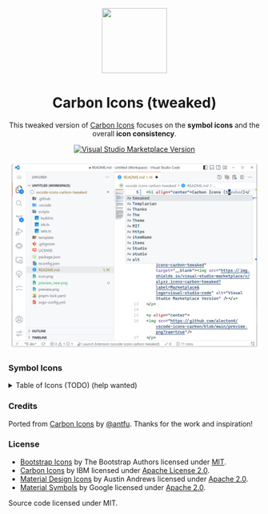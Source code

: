 <p align="center">
<img src="https://github.com/alecton4/vscode-icons-carbon/blob/dev/icon.png?raw=true" height="130" width="130"/>
</p>

<h1 align="center">Carbon Icons (tweaked)</h1>

<!-- <p align="center">
Yet Another <a href="https://code.visualstudio.com/api/extension-guides/product-icon-theme">Product Icon Theme</a>
</p> -->

<p align="center">
This tweaked version of <a href="https://marketplace.visualstudio.com/items?itemName=antfu.icons-carbon">Carbon Icons</a> focuses on the <b>symbol icons</b> and the overall <b>icon consistency</b>.
</p>

<p align="center">
<a href="https://marketplace.visualstudio.com/items?itemName=alyxz.icons-carbon-tweaked" target="__blank"><img src="https://img.shields.io/visual-studio-marketplace/v/alyxz.icons-carbon-tweaked?label=Marketplace&logo=visual-studio-code" alt="Visual Studio Marketplace Version" /></a>
</p>

<p align="center">
<img src="https://github.com/alecton4/vscode-icons-carbon/blob/dev/preview.png?raw=true"/>
</p>

<!-- [Product icon themes](https://code.visualstudio.com/api/extension-guides/product-icon-theme) allow theme authors to customize the icons used in VS Code's built-in views: all icons except file icons (covered by file icon themes) and icons contributed by extensions. -->

<!-- This tweaked version of [Carbon Icons](https://marketplace.visualstudio.com/items?itemName=antfu.icons-carbon) mainly focuses on the **symbol icons** and the **consistency** of the icon style. -->

### Symbol Icons

<details>
  <summary>Table of Icons (TODO) (help wanted)</summary>

| Symbol ID             | Default | Carbon | Tweaked |
| --------------------- | ------- | ------ | ------- |
| symbol-array          |         |        |         |
| symbol-boolean        |         |        |         |
| symbol-class          |         |        |         |
| symbol-color          |         |        |         |
| symbol-constant       |         |        |         |
| symbol-constructor    |         |        |         |
| symbol-enum           |         |        |         |
| symbol-enum-member    |         |        |         |
| symbol-event          |         |        |         |
| symbol-field          |         |        |         |
| symbol-file           |         |        |         |
| symbol-folder         |         |        |         |
| symbol-function       |         |        |         |
| symbol-interface      |         |        |         |
| symbol-key            |         |        |         |
| symbol-keyword        |         |        |         |
| symbol-method         |         |        |         |
| symbol-misc           |         |        |         |
| symbol-module         |         |        |         |
| symbol-namespace      |         |        |         |
| symbol-null           |         |        |         |
| symbol-number         |         |        |         |
| symbol-numeric        |         |        |         |
| symbol-object         |         |        |         |
| symbol-operator       |         |        |         |
| symbol-package        |         |        |         |
| symbol-parameter      |         |        |         |
| symbol-property       |         |        |         |
| symbol-reference      |         |        |         |
| symbol-ruler          |         |        |         |
| symbol-snippet        |         |        |         |
| symbol-string         |         |        |         |
| symbol-struct         |         |        |         |
| symbol-structure      |         |        |         |
| symbol-text           |         |        |         |
| symbol-type-parameter |         |        |         |
| symbol-unit           |         |        |         |
| symbol-value          |         |        |         |
| symbol-variable       |         |        |         |

</details>

<!-- <details>
  <summary>Table of Icons</summary>

| Symbol ID             | Default                                                                                                                                                                                                                                                                                                                                                                                                                                                                                                                                                                                                                                                                                                                                                                                                                                                                                                                                                                                                                                                                                                                                                                                                                                                                                                                                                                                                                                                                                                                                                                                                                                                                                                                                                                                                                                                                                                                                                                                                                                                                                                                                                                                                                                                                                                      | Carbon | Tweaked                                                                                                                                                                                                                                                                                                                                                                                                                                                                                                                                                                                                                                                                                                                                                                                                                                                 |
| --------------------- | ------------------------------------------------------------------------------------------------------------------------------------------------------------------------------------------------------------------------------------------------------------------------------------------------------------------------------------------------------------------------------------------------------------------------------------------------------------------------------------------------------------------------------------------------------------------------------------------------------------------------------------------------------------------------------------------------------------------------------------------------------------------------------------------------------------------------------------------------------------------------------------------------------------------------------------------------------------------------------------------------------------------------------------------------------------------------------------------------------------------------------------------------------------------------------------------------------------------------------------------------------------------------------------------------------------------------------------------------------------------------------------------------------------------------------------------------------------------------------------------------------------------------------------------------------------------------------------------------------------------------------------------------------------------------------------------------------------------------------------------------------------------------------------------------------------------------------------------------------------------------------------------------------------------------------------------------------------------------------------------------------------------------------------------------------------------------------------------------------------------------------------------------------------------------------------------------------------------------------------------------------------------------------------------------------------ | ------ | ------------------------------------------------------------------------------------------------------------------------------------------------------------------------------------------------------------------------------------------------------------------------------------------------------------------------------------------------------------------------------------------------------------------------------------------------------------------------------------------------------------------------------------------------------------------------------------------------------------------------------------------------------------------------------------------------------------------------------------------------------------------------------------------------------------------------------------------------------- |
| symbol-array          | <svg xmlns="http://www.w3.org/2000/svg" width="1em" height="1em" preserveAspectRatio="xMidYMid meet" viewBox="0 0 16 16"><path fill="currentColor" fill-rule="evenodd" d="m1.5 2l-.5.5v11l.5.5H4v-1H2V3h2V2H1.5zm13 12l.5-.5v-11l-.5-.5H12v1h2v10h-2v1h2.5z" clip-rule="evenodd"/></svg>                                                                                                                                                                                                                                                                                                                                                                                                                                                                                                                                                                                                                                                                                                                                                                                                                                                                                                                                                                                                                                                                                                                                                                                                                                                                                                                                                                                                                                                                                                                                                                                                                                                                                                                                                                                                                                                                                                                                                                                                                     |        | <svg xmlns="http://www.w3.org/2000/svg" width="1em" height="1em" preserveAspectRatio="xMidYMid meet" viewBox="0 0 24 24"><path fill="currentColor" d="M18 18V6h-2q-.425 0-.712-.287Q15 5.425 15 5t.288-.713Q15.575 4 16 4h2q.825 0 1.413.588Q20 5.175 20 6v12q0 .825-.587 1.413Q18.825 20 18 20h-2q-.425 0-.712-.288Q15 19.425 15 19t.288-.712Q15.575 18 16 18ZM6 18h2q.425 0 .713.288Q9 18.575 9 19t-.287.712Q8.425 20 8 20H6q-.825 0-1.412-.587Q4 18.825 4 18V6q0-.825.588-1.412Q5.175 4 6 4h2q.425 0 .713.287Q9 4.575 9 5t-.287.713Q8.425 6 8 6H6Z"/></svg>                                                                                                                                                                                                                                                                                          |
| symbol-boolean        | <svg xmlns="http://www.w3.org/2000/svg" width="1em" height="1em" preserveAspectRatio="xMidYMid meet" viewBox="0 0 16 16"><path fill="currentColor" fill-rule="evenodd" d="m1 3.5l.5-.5h13l.5.5v9l-.5.5h-13l-.5-.5v-9zM14 4H8v3.493h-.5l-3.574-.005l2.09-2.09l-.707-.707l-2.955 2.955v.708l2.955 2.955l.707-.707l-2.114-2.114l3.996.005H8v-.986l3.907.005l-2.114-2.114l.707-.707l2.956 2.955v.708L10.5 11.309l-.707-.707l2.09-2.09L8 8.507V12h6V4z" clip-rule="evenodd"/></svg>                                                                                                                                                                                                                                                                                                                                                                                                                                                                                                                                                                                                                                                                                                                                                                                                                                                                                                                                                                                                                                                                                                                                                                                                                                                                                                                                                                                                                                                                                                                                                                                                                                                                                                                                                                                                                               |        | <svg xmlns="http://www.w3.org/2000/svg" width="1em" height="1em" preserveAspectRatio="xMidYMid meet" viewBox="0 0 24 24"><path fill="currentColor" d="M7 18q-2.5 0-4.25-1.75T1 12q0-2.5 1.75-4.25T7 6h10q2.5 0 4.25 1.75T23 12q0 2.5-1.75 4.25T17 18Zm0-2h10q1.65 0 2.825-1.175Q21 13.65 21 12q0-1.65-1.175-2.825Q18.65 8 17 8H7Q5.35 8 4.175 9.175Q3 10.35 3 12q0 1.65 1.175 2.825Q5.35 16 7 16Zm0-1q1.25 0 2.125-.875T10 12q0-1.25-.875-2.125T7 9q-1.25 0-2.125.875T4 12q0 1.25.875 2.125T7 15Zm5-3Z"/></svg>                                                                                                                                                                                                                                                                                                                                         |
| symbol-class          | <svg xmlns="http://www.w3.org/2000/svg" width="1em" height="1em" preserveAspectRatio="xMidYMid meet" viewBox="0 0 16 16"><path fill="currentColor" d="M11.34 9.71h.71l2.67-2.67v-.71L13.38 5h-.7l-1.82 1.81h-5V5.56l1.86-1.85V3l-2-2H5L1 5v.71l2 2h.71l1.14-1.15v5.79l.5.5H10v.52l1.33 1.34h.71l2.67-2.67v-.71L13.37 10h-.7l-1.86 1.85h-5v-4H10v.48l1.34 1.38zm1.69-3.65l.63.63l-2 2l-.63-.63l2-2zm0 5l.63.63l-2 2l-.63-.63l2-2zM3.35 6.65l-1.29-1.3l3.29-3.29l1.3 1.29l-3.3 3.3z"/></svg>                                                                                                                                                                                                                                                                                                                                                                                                                                                                                                                                                                                                                                                                                                                                                                                                                                                                                                                                                                                                                                                                                                                                                                                                                                                                                                                                                                                                                                                                                                                                                                                                                                                                                                                                                                                                                   |        | <svg xmlns="http://www.w3.org/2000/svg" width="1em" height="1em" preserveAspectRatio="xMidYMid meet" viewBox="0 0 32 32"><path fill="currentColor" d="M26 16a3.961 3.961 0 0 0-2.02.566l-2.859-2.859l2.293-2.293a2 2 0 0 0 0-2.828l-6-6a2 2 0 0 0-2.828 0l-6 6a2 2 0 0 0 0 2.828l2.293 2.293l-2.859 2.859a4.043 4.043 0 1 0 1.414 1.414l2.859-2.859l2.293 2.293a1.977 1.977 0 0 0 .414.31V22h-3v8h8v-8h-3v-4.277a1.977 1.977 0 0 0 .414-.309l2.293-2.293l2.859 2.859A3.989 3.989 0 1 0 26 16ZM8 20a2 2 0 1 1-2-2a2.002 2.002 0 0 1 2 2Zm10 4v4h-4v-4h4Zm-2-8l-6-6l6-6l6 6Zm10 6a2 2 0 1 1 2-2a2.002 2.002 0 0 1-2 2Z"/></svg>                                                                                                                                                                                                                           |
| symbol-color          | <svg xmlns="http://www.w3.org/2000/svg" width="1em" height="1em" preserveAspectRatio="xMidYMid meet" viewBox="0 0 16 16"><path fill="currentColor" fill-rule="evenodd" d="M8 1.003a7 7 0 0 0-7 7v.43c.09 1.51 1.91 1.79 3 .7a1.87 1.87 0 0 1 2.64 2.64c-1.1 1.16-.79 3.07.8 3.2h.6a7 7 0 1 0 0-14l-.04.03zm0 13h-.52a.58.58 0 0 1-.36-.14a.56.56 0 0 1-.15-.3a1.24 1.24 0 0 1 .35-1.08a2.87 2.87 0 0 0 0-4a2.87 2.87 0 0 0-4.06 0a1 1 0 0 1-.9.34a.41.41 0 0 1-.22-.12a.42.42 0 0 1-.1-.29v-.37a6 6 0 1 1 6 6l-.04-.04zM9 3.997a1 1 0 1 1-2 0a1 1 0 0 1 2 0zm3 7.007a1 1 0 1 1-2 0a1 1 0 0 1 2 0zm-7-5a1 1 0 1 0 0-2a1 1 0 0 0 0 2zm7-1a1 1 0 1 1-2 0a1 1 0 0 1 2 0zM13 8a1 1 0 1 1-2 0a1 1 0 0 1 2 0z" clip-rule="evenodd"/></svg>                                                                                                                                                                                                                                                                                                                                                                                                                                                                                                                                                                                                                                                                                                                                                                                                                                                                                                                                                                                                                                                                                                                                                                                                                                                                                                                                                                                                                                                                                                                                                                          |        |                                                                                                                                                                                                                                                                                                                                                                                                                                                                                                                                                                                                                                                                                                                                                                                                                                                         |
| symbol-constant       | <svg xmlns="http://www.w3.org/2000/svg" width="1em" height="1em" preserveAspectRatio="xMidYMid meet" viewBox="0 0 16 16"><g fill="currentColor" fill-rule="evenodd" clip-rule="evenodd"><path d="M4 6h8v1H4V6zm8 3H4v1h8V9z"/><path d="m1 4l1-1h12l1 1v8l-1 1H2l-1-1V4zm1 0v8h12V4H2z"/></g></svg>                                                                                                                                                                                                                                                                                                                                                                                                                                                                                                                                                                                                                                                                                                                                                                                                                                                                                                                                                                                                                                                                                                                                                                                                                                                                                                                                                                                                                                                                                                                                                                                                                                                                                                                                                                                                                                                                                                                                                                                                           |        |                                                                                                                                                                                                                                                                                                                                                                                                                                                                                                                                                                                                                                                                                                                                                                                                                                                         |
| symbol-constructor    | <svg xmlns="http://www.w3.org/2000/svg" width="1em" height="1em" preserveAspectRatio="xMidYMid meet" viewBox="0 0 16 16"><path fill="currentColor" d="m13.51 4l-5-3h-1l-5 3l-.49.86v6l.49.85l5 3h1l5-3l.49-.85v-6L13.51 4zm-6 9.56l-4.5-2.7V5.7l4.5 2.45v5.41zM3.27 4.7l4.74-2.84l4.74 2.84l-4.74 2.59L3.27 4.7zm9.74 6.16l-4.5 2.7V8.15l4.5-2.45v5.16z"/></svg>                                                                                                                                                                                                                                                                                                                                                                                                                                                                                                                                                                                                                                                                                                                                                                                                                                                                                                                                                                                                                                                                                                                                                                                                                                                                                                                                                                                                                                                                                                                                                                                                                                                                                                                                                                                                                                                                                                                                             |        | <svg xmlns="http://www.w3.org/2000/svg" width="1em" height="1em" preserveAspectRatio="xMidYMid meet" viewBox="0 0 32 32"><path fill="currentColor" d="M29.34 16.06a1 1 0 0 0-1.108.3l-3.772 4.526l-5.436-.988l-3.602-8.952A3.014 3.014 0 0 0 12.614 9h-4.06a3.002 3.002 0 0 0-1.544.428L2 12.434v6.4l5 .91V30h2v-9.893l3.565.648L14 24.2V30h2v-6.2l-1.091-2.618l8.081 1.469l-4.758 5.709A1 1 0 0 0 19 30h10a1 1 0 0 0 1-1V17a1 1 0 0 0-.66-.94zM4 17.166v-3.6l3-1.8v5.945zm5 .909V11h3.614a1.014 1.014 0 0 1 .945.67l3.14 7.805zM28 28h-6.865L28 19.762zM12.5 8A3.5 3.5 0 1 1 16 4.5A3.504 3.504 0 0 1 12.5 8zm0-5A1.5 1.5 0 1 0 14 4.5A1.502 1.502 0 0 0 12.5 3z"/></svg>                                                                                                                                                                              |
| symbol-enum           | <svg xmlns="http://www.w3.org/2000/svg" width="1em" height="1em" preserveAspectRatio="xMidYMid meet" viewBox="0 0 16 16"><path fill="currentColor" fill-rule="evenodd" d="M14 2H8L7 3v3h1V3h6v5h-4v1h4l1-1V3l-1-1zM9 6h4v1H9.41L9 6.59V6zM7 7H2L1 8v5l1 1h6l1-1V8L8 7H7zm1 6H2V8h6v5zM3 9h4v1H3V9zm0 2h4v1H3v-1zm6-7h4v1H9V4z" clip-rule="evenodd"/></svg>                                                                                                                                                                                                                                                                                                                                                                                                                                                                                                                                                                                                                                                                                                                                                                                                                                                                                                                                                                                                                                                                                                                                                                                                                                                                                                                                                                                                                                                                                                                                                                                                                                                                                                                                                                                                                                                                                                                                                   |        |                                                                                                                                                                                                                                                                                                                                                                                                                                                                                                                                                                                                                                                                                                                                                                                                                                                         |
| symbol-enum-member    | <svg xmlns="http://www.w3.org/2000/svg" width="1em" height="1em" preserveAspectRatio="xMidYMid meet" viewBox="0 0 16 16"><path fill="currentColor" fill-rule="evenodd" d="m7 3l1-1h6l1 1v5l-1 1h-4V8h4V3H8v3H7V3zm2 6V8L8 7H2L1 8v5l1 1h6l1-1V9zM8 8v5H2V8h6zm1.414-1L9 6.586V6h4v1H9.414zM9 4h4v1H9V4zm-2 6H3v1h4v-1z" clip-rule="evenodd"/></svg>                                                                                                                                                                                                                                                                                                                                                                                                                                                                                                                                                                                                                                                                                                                                                                                                                                                                                                                                                                                                                                                                                                                                                                                                                                                                                                                                                                                                                                                                                                                                                                                                                                                                                                                                                                                                                                                                                                                                                          |        |                                                                                                                                                                                                                                                                                                                                                                                                                                                                                                                                                                                                                                                                                                                                                                                                                                                         |
| symbol-event          | <svg xmlns="http://www.w3.org/2000/svg" width="1em" height="1em" preserveAspectRatio="xMidYMid meet" viewBox="0 0 16 16"><path fill="currentColor" fill-rule="evenodd" d="M7.414 1.56L8.312 1h3.294l.818 1.575L10.236 6h1.781l.72 1.695L5.618 15l-1.602-1.163L6.119 10H4.898L4 8.56l3.414-7zM7.78 9L4.9 14.305L12.018 7H8.312l3.294-5H8.312L4.898 9H7.78z" clip-rule="evenodd"/></svg>                                                                                                                                                                                                                                                                                                                                                                                                                                                                                                                                                                                                                                                                                                                                                                                                                                                                                                                                                                                                                                                                                                                                                                                                                                                                                                                                                                                                                                                                                                                                                                                                                                                                                                                                                                                                                                                                                                                       |        |                                                                                                                                                                                                                                                                                                                                                                                                                                                                                                                                                                                                                                                                                                                                                                                                                                                         |
| symbol-field          | <svg xmlns="http://www.w3.org/2000/svg" width="1em" height="1em" preserveAspectRatio="xMidYMid meet" viewBox="0 0 16 16"><path fill="currentColor" d="m14.45 4.5l-5-2.5h-.9l-7 3.5l-.55.89v4.5l.55.9l5 2.5h.9l7-3.5l.55-.9v-4.5l-.55-.89zm-8 8.64l-4.5-2.25V7.17l4.5 2v3.97zm.5-4.8L2.29 6.23l6.66-3.34l4.67 2.34l-6.67 3.11zm7 1.55l-6.5 3.25V9.21l6.5-3v3.68z"/></svg>                                                                                                                                                                                                                                                                                                                                                                                                                                                                                                                                                                                                                                                                                                                                                                                                                                                                                                                                                                                                                                                                                                                                                                                                                                                                                                                                                                                                                                                                                                                                                                                                                                                                                                                                                                                                                                                                                                                                     |        | <svg xmlns="http://www.w3.org/2000/svg" width="1em" height="1em" preserveAspectRatio="xMidYMid meet" viewBox="0 0 32 32"><path d="M11 2H2v9h2V4h7V2z" fill="currentColor"/><path d="M2 21v9h9v-2H4v-7H2z" fill="currentColor"/><path d="M30 11V2h-9v2h7v7h2z" fill="currentColor"/><path d="M21 30h9v-9h-2v7h-7v2z" fill="currentColor"/><path d="M25.49 10.13l-9-5a1 1 0 0 0-1 0l-9 5A1 1 0 0 0 6 11v10a1 1 0 0 0 .51.87l9 5a1 1 0 0 0 1 0l9-5A1 1 0 0 0 26 21V11a1 1 0 0 0-.51-.87zM16 7.14L22.94 11L16 14.86L9.06 11zM8 12.7l7 3.89v7.71l-7-3.89zm9 11.6v-7.71l7-3.89v7.71z" fill="currentColor"/></svg>                                                                                                                                                                                                                                             |
| symbol-file           | <svg xmlns="http://www.w3.org/2000/svg" width="1em" height="1em" preserveAspectRatio="xMidYMid meet" viewBox="0 0 16 16"><path fill="currentColor" d="m13.85 4.44l-3.28-3.3l-.35-.14H2.5l-.5.5v13l.5.5h11l.5-.5V4.8l-.15-.36zM13 5h-3V2l3 3zM3 14V2h6v3.5l.5.5H13v8H3z"/></svg>                                                                                                                                                                                                                                                                                                                                                                                                                                                                                                                                                                                                                                                                                                                                                                                                                                                                                                                                                                                                                                                                                                                                                                                                                                                                                                                                                                                                                                                                                                                                                                                                                                                                                                                                                                                                                                                                                                                                                                                                                              |        |                                                                                                                                                                                                                                                                                                                                                                                                                                                                                                                                                                                                                                                                                                                                                                                                                                                         |
| symbol-folder         | <svg xmlns="http://www.w3.org/2000/svg" width="1em" height="1em" preserveAspectRatio="xMidYMid meet" viewBox="0 0 16 16"><path fill="currentColor" d="M14.5 3H7.71l-.85-.85L6.51 2h-5l-.5.5v11l.5.5h13l.5-.5v-10L14.5 3zm-.51 8.49V13h-12V7h4.49l.35-.15l.86-.86H14v1.5l-.01 4zm0-6.49h-6.5l-.35.15l-.86.86H2v-3h4.29l.85.85l.36.15H14l-.01.99z"/></svg>                                                                                                                                                                                                                                                                                                                                                                                                                                                                                                                                                                                                                                                                                                                                                                                                                                                                                                                                                                                                                                                                                                                                                                                                                                                                                                                                                                                                                                                                                                                                                                                                                                                                                                                                                                                                                                                                                                                                                     |        |                                                                                                                                                                                                                                                                                                                                                                                                                                                                                                                                                                                                                                                                                                                                                                                                                                                         |
| symbol-function       | <svg xmlns="http://www.w3.org/2000/svg" width="1em" height="1em" preserveAspectRatio="xMidYMid meet" viewBox="0 0 16 16"><path fill="currentColor" d="m13.51 4l-5-3h-1l-5 3l-.49.86v6l.49.85l5 3h1l5-3l.49-.85v-6L13.51 4zm-6 9.56l-4.5-2.7V5.7l4.5 2.45v5.41zM3.27 4.7l4.74-2.84l4.74 2.84l-4.74 2.59L3.27 4.7zm9.74 6.16l-4.5 2.7V8.15l4.5-2.45v5.16z"/></svg>                                                                                                                                                                                                                                                                                                                                                                                                                                                                                                                                                                                                                                                                                                                                                                                                                                                                                                                                                                                                                                                                                                                                                                                                                                                                                                                                                                                                                                                                                                                                                                                                                                                                                                                                                                                                                                                                                                                                             |        | <svg xmlns="http://www.w3.org/2000/svg" width="1em" height="1em" preserveAspectRatio="xMidYMid meet" viewBox="0 0 32 32"><path fill="currentColor" d="M26 18h-2l-2 3.897L20 18h-2l2.905 5L18 28h2l2-3.799L24 28h2l-2.902-5L26 18zM19 6V4h-5.087a1.99 1.99 0 0 0-1.992 1.819L11.27 13H7v2h4.087l-1 11H5v2h5.087a1.99 1.99 0 0 0 1.992-1.819L13.095 15H18v-2h-4.723l.636-7z"/></svg>                                                                                                                                                                                                                                                                                                                                                                                                                                                                      |
| symbol-interface      | <svg xmlns="http://www.w3.org/2000/svg" width="1em" height="1em" preserveAspectRatio="xMidYMid meet" viewBox="0 0 16 16"><path fill="currentColor" d="M11.496 4a3.49 3.49 0 0 0-3.46 3h-3.1a2 2 0 1 0 0 1h3.1a3.5 3.5 0 1 0 3.46-4zm0 6a2.5 2.5 0 1 1 0-5a2.5 2.5 0 0 1 0 5z"/></svg>                                                                                                                                                                                                                                                                                                                                                                                                                                                                                                                                                                                                                                                                                                                                                                                                                                                                                                                                                                                                                                                                                                                                                                                                                                                                                                                                                                                                                                                                                                                                                                                                                                                                                                                                                                                                                                                                                                                                                                                                                        |        | <svg xmlns="http://www.w3.org/2000/svg" width="1em" height="1em" preserveAspectRatio="xMidYMid meet" viewBox="0 0 32 32"><path fill="currentColor" d="M23 16.01a7 7 0 0 0-4.18 1.39l-4.22-4.22A6.86 6.86 0 0 0 16 9.01a7 7 0 1 0-2.81 5.59l4.21 4.22a7 7 0 1 0 5.6-2.81Zm-19-7a5 5 0 1 1 5 5a5 5 0 0 1-5-5Z"/></svg>                                                                                                                                                                                                                                                                                                                                                                                                                                                                                                                                    |
| symbol-key            | <svg xmlns="http://www.w3.org/2000/svg" width="1em" height="1em" preserveAspectRatio="xMidYMid meet" viewBox="0 0 16 16"><path fill="currentColor" fill-rule="evenodd" d="M7.223 10.933c.326.192.699.29 1.077.282a2.159 2.159 0 0 0 1.754-.842a3.291 3.291 0 0 0 .654-2.113a2.886 2.886 0 0 0-.576-1.877a1.99 1.99 0 0 0-1.634-.733a2.294 2.294 0 0 0-1.523.567V3.475h-.991V11.1h.995v-.344c.076.066.158.125.244.177zM7.85 6.7c.186-.079.388-.113.59-.1a1.08 1.08 0 0 1 .896.428c.257.363.382.802.357 1.245a2.485 2.485 0 0 1-.4 1.484a1.133 1.133 0 0 1-.96.508a1.224 1.224 0 0 1-.976-.417A1.522 1.522 0 0 1 6.975 8.8v-.6a1.722 1.722 0 0 1 .393-1.145c.13-.154.296-.276.482-.355zM3.289 5.675a3.03 3.03 0 0 0-.937.162a2.59 2.59 0 0 0-.8.4l-.1.077v1.2l.423-.359a2.1 2.1 0 0 1 1.366-.572a.758.758 0 0 1 .661.282c.15.232.23.503.231.779L2.9 7.825a2.6 2.6 0 0 0-1.378.575a1.65 1.65 0 0 0-.022 2.336a1.737 1.737 0 0 0 1.253.454a1.96 1.96 0 0 0 1.107-.332c.102-.068.197-.145.286-.229v.444h.941V7.715a2.193 2.193 0 0 0-.469-1.5a1.687 1.687 0 0 0-1.329-.54zm.857 3.041c.02.418-.12.829-.391 1.148a1.221 1.221 0 0 1-.955.422a.832.832 0 0 1-.608-.2a.833.833 0 0 1 0-1.091c.281-.174.6-.277.93-.3l1.02-.148l.004.169zm8.313 2.317c.307.13.64.193.973.182c.495.012.983-.114 1.41-.365l.123-.075l.013-.007V9.615l-.446.32c-.316.224-.696.34-1.084.329A1.3 1.3 0 0 1 12.4 9.8a1.975 1.975 0 0 1-.4-1.312a2.01 2.01 0 0 1 .453-1.381A1.432 1.432 0 0 1 13.6 6.6a1.8 1.8 0 0 1 .971.279l.43.265V5.97l-.17-.073a2.9 2.9 0 0 0-1.17-.247a2.52 2.52 0 0 0-1.929.817a2.9 2.9 0 0 0-.747 2.049c-.028.707.21 1.4.67 1.939c.222.249.497.446.804.578z" clip-rule="evenodd"/></svg>                                                                                                                                                                                                                                                                                                                                                                                                                                                                                                                                                                                                                              |        | <svg xmlns="http://www.w3.org/2000/svg" width="1em" height="1em" preserveAspectRatio="xMidYMid meet" viewBox="0 0 32 32"><path fill="currentColor" d="M29 23h-5a2.003 2.003 0 0 1-2-2v-6a2.002 2.002 0 0 1 2-2h5v2h-5v6h5zM18 13h-4V9h-2v14h6a2.003 2.003 0 0 0 2-2v-6a2.002 2.002 0 0 0-2-2zm-4 8v-6h4v6zm-6-8H3v2h5v2H4a2 2 0 0 0-2 2v2a2 2 0 0 0 2 2h6v-8a2.002 2.002 0 0 0-2-2zm0 8H4v-2h4z"/></svg>                                                                                                                                                                                                                                                                                                                                                                                                                                                |
| symbol-keyword        | <svg xmlns="http://www.w3.org/2000/svg" width="1em" height="1em" preserveAspectRatio="xMidYMid meet" viewBox="0 0 16 16"><path fill="currentColor" d="M15 4h-5V3h5v1zm-1 3h-2v1h2V7zm-4 0H1v1h9V7zm2 6H1v1h11v-1zm-5-3H1v1h6v-1zm8 0h-5v1h5v-1zM8 2v3H1V2h7zM7 3H2v1h5V3z"/></svg>                                                                                                                                                                                                                                                                                                                                                                                                                                                                                                                                                                                                                                                                                                                                                                                                                                                                                                                                                                                                                                                                                                                                                                                                                                                                                                                                                                                                                                                                                                                                                                                                                                                                                                                                                                                                                                                                                                                                                                                                                           |        |                                                                                                                                                                                                                                                                                                                                                                                                                                                                                                                                                                                                                                                                                                                                                                                                                                                         |
| symbol-method         | <svg xmlns="http://www.w3.org/2000/svg" width="1em" height="1em" preserveAspectRatio="xMidYMid meet" viewBox="0 0 16 16"><path fill="currentColor" d="m13.51 4l-5-3h-1l-5 3l-.49.86v6l.49.85l5 3h1l5-3l.49-.85v-6L13.51 4zm-6 9.56l-4.5-2.7V5.7l4.5 2.45v5.41zM3.27 4.7l4.74-2.84l4.74 2.84l-4.74 2.59L3.27 4.7zm9.74 6.16l-4.5 2.7V8.15l4.5-2.45v5.16z"/></svg>                                                                                                                                                                                                                                                                                                                                                                                                                                                                                                                                                                                                                                                                                                                                                                                                                                                                                                                                                                                                                                                                                                                                                                                                                                                                                                                                                                                                                                                                                                                                                                                                                                                                                                                                                                                                                                                                                                                                             |        | <svg xmlns="http://www.w3.org/2000/svg" width="1em" height="1em" preserveAspectRatio="xMidYMid meet" viewBox="0 0 32 32"><path fill="currentColor" d="m19.626 29.526l-.516-1.933a12.004 12.004 0 0 0 6.121-19.26l1.538-1.28a14.003 14.003 0 0 1-7.143 22.473Z"/><path fill="currentColor" d="M10 29H8v-3.82l.804-.16C10.262 24.727 12 23.62 12 20v-1.382l-4-2v-2.236l4-2V12c0-5.467 3.925-9 10-9h2v3.82l-.804.16C21.738 7.273 20 8.38 20 12v.382l4 2v2.236l-4 2V20c0 5.467-3.925 9-10 9Zm0-2c4.935 0 8-2.682 8-7v-2.618l3.764-1.882L18 13.618V12c0-4.578 2.385-6.192 4-6.76V5c-4.935 0-8 2.682-8 7v1.618L10.236 15.5L14 17.382V20c0 4.578-2.385 6.192-4 6.76Z"/><path fill="currentColor" d="M5.231 24.947a14.003 14.003 0 0 1 7.147-22.474l.516 1.932a12.004 12.004 0 0 0-6.125 19.263Z"/></svg>                                                       |
| symbol-misc           | <svg xmlns="http://www.w3.org/2000/svg" width="1em" height="1em" preserveAspectRatio="xMidYMid meet" viewBox="0 0 16 16"><path fill="currentColor" fill-rule="evenodd" d="M4 2h8v4c.341.035.677.112 1 .23V1H3v8.48l1-1.75V2zm2.14 8L5 8L4 9.75L3.29 11L1 15h8l-2.29-4l-.57-1zm-3.42 4l1.72-3L5 10l.56 1l1.72 3H2.72zm6.836-6.41a3.5 3.5 0 1 1 3.888 5.82a3.5 3.5 0 0 1-3.888-5.82zm.555 4.989a2.5 2.5 0 1 0 2.778-4.157a2.5 2.5 0 0 0-2.778 4.157z" clip-rule="evenodd"/></svg>                                                                                                                                                                                                                                                                                                                                                                                                                                                                                                                                                                                                                                                                                                                                                                                                                                                                                                                                                                                                                                                                                                                                                                                                                                                                                                                                                                                                                                                                                                                                                                                                                                                                                                                                                                                                                              |        | <svg xmlns="http://www.w3.org/2000/svg" width="1em" height="1em" preserveAspectRatio="xMidYMid meet" viewBox="0 0 32 32"><path fill="currentColor" d="M30 15H17V2h-2v13H2v2h13v13h2V17h13v-2z"/><path fill="currentColor" d="M25.586 20L27 21.414L23.414 25L27 28.586L25.586 30l-5-5l5-5zM11 30H3a1 1 0 0 1-.894-1.447l4-8a1.041 1.041 0 0 1 1.789 0l4 8A1 1 0 0 1 11 30zm-6.382-2h4.764L7 23.236zM28 12h-6a2.002 2.002 0 0 1-2-2V4a2.002 2.002 0 0 1 2-2h6a2.002 2.002 0 0 1 2 2v6a2.002 2.002 0 0 1-2 2zm-6-8v6h6.001L28 4zM7 12a5 5 0 1 1 5-5a5.006 5.006 0 0 1-5 5zm0-8a3 3 0 1 0 3 3a3.003 3.003 0 0 0-3-3z"/></svg>                                                                                                                                                                                                                               |
| symbol-module         | <svg xmlns="http://www.w3.org/2000/svg" width="1em" height="1em" preserveAspectRatio="xMidYMid meet" viewBox="0 0 16 16"><path fill="currentColor" fill-rule="evenodd" d="M6 2.984V2h-.09c-.313 0-.616.062-.909.185a2.33 2.33 0 0 0-.775.53a2.23 2.23 0 0 0-.493.753v.001a3.542 3.542 0 0 0-.198.83v.002a6.08 6.08 0 0 0-.024.863c.012.29.018.58.018.869c0 .203-.04.393-.117.572v.001a1.504 1.504 0 0 1-.765.787a1.376 1.376 0 0 1-.558.115H2v.984h.09c.195 0 .38.04.556.121l.001.001c.178.078.329.184.455.318l.002.002c.13.13.233.285.307.465l.001.002c.078.18.117.368.117.566c0 .29-.006.58-.018.869c-.012.296-.004.585.024.87v.001c.033.283.099.558.197.824v.001c.106.273.271.524.494.753c.223.23.482.407.775.53c.293.123.596.185.91.185H6v-.984h-.09c-.199 0-.387-.038-.562-.115a1.613 1.613 0 0 1-.457-.32a1.659 1.659 0 0 1-.309-.467c-.074-.18-.11-.37-.11-.573c0-.228.003-.453.011-.672c.008-.228.008-.45 0-.665a4.639 4.639 0 0 0-.055-.64a2.682 2.682 0 0 0-.168-.609A2.284 2.284 0 0 0 3.522 8a2.284 2.284 0 0 0 .738-.955c.08-.192.135-.393.168-.602c.033-.21.051-.423.055-.64c.008-.22.008-.442 0-.666c-.008-.224-.012-.45-.012-.678a1.47 1.47 0 0 1 .877-1.354a1.33 1.33 0 0 1 .563-.121H6zm4 10.032V14h.09c.313 0 .616-.062.909-.185c.293-.123.552-.3.775-.53c.223-.23.388-.48.493-.753v-.001c.1-.266.165-.543.198-.83v-.002c.028-.28.036-.567.024-.863c-.012-.29-.018-.58-.018-.869c0-.203.04-.393.117-.572v-.001a1.504 1.504 0 0 1 .765-.787c.176-.077.362-.115.558-.115H14v-.984h-.09c-.195 0-.38-.04-.556-.121l-.001-.001a1.376 1.376 0 0 1-.455-.318l-.002-.002a1.414 1.414 0 0 1-.307-.465l-.001-.002a1.405 1.405 0 0 1-.117-.566c0-.29.006-.58.018-.869a6.19 6.19 0 0 0-.024-.87v-.001a3.542 3.542 0 0 0-.197-.824v-.001a2.23 2.23 0 0 0-.494-.753a2.33 2.33 0 0 0-.775-.53a2.325 2.325 0 0 0-.91-.185H10v.984h.09c.2 0 .386.038.562.115c.174.082.326.188.457.32c.127.134.23.29.309.467c.074.18.11.37.11.573c0 .228-.003.452-.011.672c-.008.228-.008.45 0 .665c.004.222.022.435.055.64c.033.214.089.416.168.609a2.282 2.282 0 0 0 .738.955a2.282 2.282 0 0 0-.738.955a2.7 2.7 0 0 0-.168.602c-.033.21-.051.423-.055.64c-.008.22-.008.442 0 .666c.008.224.012.45.012.678a1.47 1.47 0 0 1-.42 1.035a1.466 1.466 0 0 1-.457.319a1.33 1.33 0 0 1-.563.121H10z" clip-rule="evenodd"/></svg> |        | <svg xmlns="http://www.w3.org/2000/svg" width="1em" height="1em" preserveAspectRatio="xMidYMid meet" viewBox="0 0 32 32"><path fill="currentColor" d="m29.482 8.624l-10-5.5a1 1 0 0 0-.964 0l-10 5.5a1 1 0 0 0 0 1.752L18 15.591V26.31l-3.036-1.67L14 26.391l4.518 2.485a.998.998 0 0 0 .964 0l10-5.5A1 1 0 0 0 30 22.5v-13a1 1 0 0 0-.518-.876ZM19 5.142L26.925 9.5L19 13.858L11.075 9.5Zm9 16.767l-8 4.4V15.59l8-4.4Z"/><path fill="currentColor" d="M10 16H2v-2h8zm2 8H4v-2h8zm2-4H6v-2h8z"/></svg>                                                                                                                                                                                                                                                                                                                                                  |
| symbol-namespace      | <svg xmlns="http://www.w3.org/2000/svg" width="1em" height="1em" preserveAspectRatio="xMidYMid meet" viewBox="0 0 16 16"><path fill="currentColor" fill-rule="evenodd" d="M6 2.984V2h-.09c-.313 0-.616.062-.909.185a2.33 2.33 0 0 0-.775.53a2.23 2.23 0 0 0-.493.753v.001a3.542 3.542 0 0 0-.198.83v.002a6.08 6.08 0 0 0-.024.863c.012.29.018.58.018.869c0 .203-.04.393-.117.572v.001a1.504 1.504 0 0 1-.765.787a1.376 1.376 0 0 1-.558.115H2v.984h.09c.195 0 .38.04.556.121l.001.001c.178.078.329.184.455.318l.002.002c.13.13.233.285.307.465l.001.002c.078.18.117.368.117.566c0 .29-.006.58-.018.869c-.012.296-.004.585.024.87v.001c.033.283.099.558.197.824v.001c.106.273.271.524.494.753c.223.23.482.407.775.53c.293.123.596.185.91.185H6v-.984h-.09c-.199 0-.387-.038-.562-.115a1.613 1.613 0 0 1-.457-.32a1.659 1.659 0 0 1-.309-.467c-.074-.18-.11-.37-.11-.573c0-.228.003-.453.011-.672c.008-.228.008-.45 0-.665a4.639 4.639 0 0 0-.055-.64a2.682 2.682 0 0 0-.168-.609A2.284 2.284 0 0 0 3.522 8a2.284 2.284 0 0 0 .738-.955c.08-.192.135-.393.168-.602c.033-.21.051-.423.055-.64c.008-.22.008-.442 0-.666c-.008-.224-.012-.45-.012-.678a1.47 1.47 0 0 1 .877-1.354a1.33 1.33 0 0 1 .563-.121H6zm4 10.032V14h.09c.313 0 .616-.062.909-.185c.293-.123.552-.3.775-.53c.223-.23.388-.48.493-.753v-.001c.1-.266.165-.543.198-.83v-.002c.028-.28.036-.567.024-.863c-.012-.29-.018-.58-.018-.869c0-.203.04-.393.117-.572v-.001a1.504 1.504 0 0 1 .765-.787c.176-.077.362-.115.558-.115H14v-.984h-.09c-.195 0-.38-.04-.556-.121l-.001-.001a1.376 1.376 0 0 1-.455-.318l-.002-.002a1.414 1.414 0 0 1-.307-.465l-.001-.002a1.405 1.405 0 0 1-.117-.566c0-.29.006-.58.018-.869a6.19 6.19 0 0 0-.024-.87v-.001a3.542 3.542 0 0 0-.197-.824v-.001a2.23 2.23 0 0 0-.494-.753a2.33 2.33 0 0 0-.775-.53a2.325 2.325 0 0 0-.91-.185H10v.984h.09c.2 0 .386.038.562.115c.174.082.326.188.457.32c.127.134.23.29.309.467c.074.18.11.37.11.573c0 .228-.003.452-.011.672c-.008.228-.008.45 0 .665c.004.222.022.435.055.64c.033.214.089.416.168.609a2.282 2.282 0 0 0 .738.955a2.282 2.282 0 0 0-.738.955a2.7 2.7 0 0 0-.168.602c-.033.21-.051.423-.055.64c-.008.22-.008.442 0 .666c.008.224.012.45.012.678a1.47 1.47 0 0 1-.42 1.035a1.466 1.466 0 0 1-.457.319a1.33 1.33 0 0 1-.563.121H10z" clip-rule="evenodd"/></svg> |        |                                                                                                                                                                                                                                                                                                                                                                                                                                                                                                                                                                                                                                                                                                                                                                                                                                                         |
| symbol-null           | <svg xmlns="http://www.w3.org/2000/svg" width="1em" height="1em" preserveAspectRatio="xMidYMid meet" viewBox="0 0 16 16"><path fill="currentColor" fill-rule="evenodd" d="m1 3.5l.5-.5h13l.5.5v9l-.5.5h-13l-.5-.5v-9zM14 4H8v3.493h-.5l-3.574-.005l2.09-2.09l-.707-.707l-2.955 2.955v.708l2.955 2.955l.707-.707l-2.114-2.114l3.996.005H8v-.986l3.907.005l-2.114-2.114l.707-.707l2.956 2.955v.708L10.5 11.309l-.707-.707l2.09-2.09L8 8.507V12h6V4z" clip-rule="evenodd"/></svg>                                                                                                                                                                                                                                                                                                                                                                                                                                                                                                                                                                                                                                                                                                                                                                                                                                                                                                                                                                                                                                                                                                                                                                                                                                                                                                                                                                                                                                                                                                                                                                                                                                                                                                                                                                                                                               |        | <svg xmlns="http://www.w3.org/2000/svg" width="1em" height="1em" preserveAspectRatio="xMidYMid meet" viewBox="0 0 32 32"><path fill="currentColor" d="M7.7 4.7a14.7 14.7 0 0 0-3 3.1L6.3 9a13.26 13.26 0 0 1 2.6-2.7zm-3.1 7.6l-1.9-.6A12.51 12.51 0 0 0 2 16h2a11.48 11.48 0 0 1 .6-3.7zm-1.9 8.1a14.4 14.4 0 0 0 2 3.9l1.6-1.2a12.89 12.89 0 0 1-1.7-3.3zm5.1 6.9a14.4 14.4 0 0 0 3.9 2l.6-1.9A12.89 12.89 0 0 1 9 25.7zm3.9-24.6l.6 1.9A11.48 11.48 0 0 1 16 4V2a12.51 12.51 0 0 0-4.3.7zm12.5 24.6a15.18 15.18 0 0 0 3.1-3.1L25.7 23a11.53 11.53 0 0 1-2.7 2.7zm3.2-7.6l1.9.6A15.47 15.47 0 0 0 30 16h-2a11.48 11.48 0 0 1-.6 3.7zm1.8-8.1a14.4 14.4 0 0 0-2-3.9l-1.6 1.2a12.89 12.89 0 0 1 1.7 3.3zm-5.1-7a14.4 14.4 0 0 0-3.9-2l-.6 1.9a12.89 12.89 0 0 1 3.3 1.7zm-3.8 24.7l-.6-1.9a11.48 11.48 0 0 1-3.7.6v2a21.42 21.42 0 0 0 4.3-.7z"/></svg> |
| symbol-number         | <svg xmlns="http://www.w3.org/2000/svg" width="1em" height="1em" preserveAspectRatio="xMidYMid meet" viewBox="0 0 16 16"><path fill="currentColor" fill-rule="evenodd" d="M11 1v4h4v1h-4v4h4v1h-4v4h-1v-4H6v4H5v-4H1v-1h4V6H1V5h4V1h1v4h4V1h1zM6 6v4h4V6H6z" clip-rule="evenodd"/></svg>                                                                                                                                                                                                                                                                                                                                                                                                                                                                                                                                                                                                                                                                                                                                                                                                                                                                                                                                                                                                                                                                                                                                                                                                                                                                                                                                                                                                                                                                                                                                                                                                                                                                                                                                                                                                                                                                                                                                                                                                                     |        | <svg xmlns="http://www.w3.org/2000/svg" width="1em" height="1em" preserveAspectRatio="xMidYMid meet" viewBox="0 0 32 32"><path fill="currentColor" d="M28 9h-6v2h6v4h-4v2h4v4h-6v2h6a2.003 2.003 0 0 0 2-2V11a2.002 2.002 0 0 0-2-2zm-8 14h-8v-6a2.002 2.002 0 0 1 2-2h4v-4h-6V9h6a2.002 2.002 0 0 1 2 2v4a2.002 2.002 0 0 1-2 2h-4v4h6zm-17.5-.5v-1h3v-11h-3v-1h4v12h3v1h-7z"/><path fill="currentColor" d="M6 10v12v-12m1-1H2v2h3v10H2v2h8v-2H7V9Z"/></svg>                                                                                                                                                                                                                                                                                                                                                                                           |
| symbol-numeric        | <svg xmlns="http://www.w3.org/2000/svg" width="1em" height="1em" preserveAspectRatio="xMidYMid meet" viewBox="0 0 16 16"><path fill="currentColor" fill-rule="evenodd" d="M11 1v4h4v1h-4v4h4v1h-4v4h-1v-4H6v4H5v-4H1v-1h4V6H1V5h4V1h1v4h4V1h1zM6 6v4h4V6H6z" clip-rule="evenodd"/></svg>                                                                                                                                                                                                                                                                                                                                                                                                                                                                                                                                                                                                                                                                                                                                                                                                                                                                                                                                                                                                                                                                                                                                                                                                                                                                                                                                                                                                                                                                                                                                                                                                                                                                                                                                                                                                                                                                                                                                                                                                                     |        | <svg xmlns="http://www.w3.org/2000/svg" width="1em" height="1em" preserveAspectRatio="xMidYMid meet" viewBox="0 0 32 32"><path fill="currentColor" d="M28 9h-6v2h6v4h-4v2h4v4h-6v2h6a2.003 2.003 0 0 0 2-2V11a2.002 2.002 0 0 0-2-2zm-8 14h-8v-6a2.002 2.002 0 0 1 2-2h4v-4h-6V9h6a2.002 2.002 0 0 1 2 2v4a2.002 2.002 0 0 1-2 2h-4v4h6zm-17.5-.5v-1h3v-11h-3v-1h4v12h3v1h-7z"/><path fill="currentColor" d="M6 10v12v-12m1-1H2v2h3v10H2v2h8v-2H7V9Z"/></svg>                                                                                                                                                                                                                                                                                                                                                                                           |
| symbol-object         | <svg xmlns="http://www.w3.org/2000/svg" width="1em" height="1em" preserveAspectRatio="xMidYMid meet" viewBox="0 0 16 16"><path fill="currentColor" fill-rule="evenodd" d="M6 2.984V2h-.09c-.313 0-.616.062-.909.185a2.33 2.33 0 0 0-.775.53a2.23 2.23 0 0 0-.493.753v.001a3.542 3.542 0 0 0-.198.83v.002a6.08 6.08 0 0 0-.024.863c.012.29.018.58.018.869c0 .203-.04.393-.117.572v.001a1.504 1.504 0 0 1-.765.787a1.376 1.376 0 0 1-.558.115H2v.984h.09c.195 0 .38.04.556.121l.001.001c.178.078.329.184.455.318l.002.002c.13.13.233.285.307.465l.001.002c.078.18.117.368.117.566c0 .29-.006.58-.018.869c-.012.296-.004.585.024.87v.001c.033.283.099.558.197.824v.001c.106.273.271.524.494.753c.223.23.482.407.775.53c.293.123.596.185.91.185H6v-.984h-.09c-.199 0-.387-.038-.562-.115a1.613 1.613 0 0 1-.457-.32a1.659 1.659 0 0 1-.309-.467c-.074-.18-.11-.37-.11-.573c0-.228.003-.453.011-.672c.008-.228.008-.45 0-.665a4.639 4.639 0 0 0-.055-.64a2.682 2.682 0 0 0-.168-.609A2.284 2.284 0 0 0 3.522 8a2.284 2.284 0 0 0 .738-.955c.08-.192.135-.393.168-.602c.033-.21.051-.423.055-.64c.008-.22.008-.442 0-.666c-.008-.224-.012-.45-.012-.678a1.47 1.47 0 0 1 .877-1.354a1.33 1.33 0 0 1 .563-.121H6zm4 10.032V14h.09c.313 0 .616-.062.909-.185c.293-.123.552-.3.775-.53c.223-.23.388-.48.493-.753v-.001c.1-.266.165-.543.198-.83v-.002c.028-.28.036-.567.024-.863c-.012-.29-.018-.58-.018-.869c0-.203.04-.393.117-.572v-.001a1.504 1.504 0 0 1 .765-.787c.176-.077.362-.115.558-.115H14v-.984h-.09c-.195 0-.38-.04-.556-.121l-.001-.001a1.376 1.376 0 0 1-.455-.318l-.002-.002a1.414 1.414 0 0 1-.307-.465l-.001-.002a1.405 1.405 0 0 1-.117-.566c0-.29.006-.58.018-.869a6.19 6.19 0 0 0-.024-.87v-.001a3.542 3.542 0 0 0-.197-.824v-.001a2.23 2.23 0 0 0-.494-.753a2.33 2.33 0 0 0-.775-.53a2.325 2.325 0 0 0-.91-.185H10v.984h.09c.2 0 .386.038.562.115c.174.082.326.188.457.32c.127.134.23.29.309.467c.074.18.11.37.11.573c0 .228-.003.452-.011.672c-.008.228-.008.45 0 .665c.004.222.022.435.055.64c.033.214.089.416.168.609a2.282 2.282 0 0 0 .738.955a2.282 2.282 0 0 0-.738.955a2.7 2.7 0 0 0-.168.602c-.033.21-.051.423-.055.64c-.008.22-.008.442 0 .666c.008.224.012.45.012.678a1.47 1.47 0 0 1-.42 1.035a1.466 1.466 0 0 1-.457.319a1.33 1.33 0 0 1-.563.121H10z" clip-rule="evenodd"/></svg> |        | <svg xmlns="http://www.w3.org/2000/svg" width="1em" height="1em" preserveAspectRatio="xMidYMid meet" viewBox="0 0 32 32"><path fill="currentColor" d="M28 20h-2v2h2v6H4v-6h10v-2H4a2.002 2.002 0 0 0-2 2v6a2.002 2.002 0 0 0 2 2h24a2.002 2.002 0 0 0 2-2v-6a2.002 2.002 0 0 0-2-2Z"/><circle cx="7" cy="25" r="1" fill="currentColor"/><path fill="currentColor" d="M30 8h-8v6h-6v8h8v-6h6zm-8 12h-4v-4h4zm6-6h-4v-4h4zm-10-4h-8V2h8zm-6-2h4V4h-4z"/></svg>                                                                                                                                                                                                                                                                                                                                                                                            |
| symbol-operator       | <svg xmlns="http://www.w3.org/2000/svg" width="1em" height="1em" preserveAspectRatio="xMidYMid meet" viewBox="0 0 16 16"><path fill="currentColor" fill-rule="evenodd" d="M2.873 1.1c.335.136.602.398.745.73c.072.17.109.352.107.537a1.34 1.34 0 0 1-.61 1.135a1.359 1.359 0 0 1-.753.223A1.355 1.355 0 0 1 1 2.362a1.355 1.355 0 0 1 .83-1.256A1.37 1.37 0 0 1 2.873 1.1zm-.298 1.765a.551.551 0 0 0 .332-.5a.548.548 0 1 0-.332.5zM6.43 1.109L1.11 6.43l.686.687l5.32-5.32l-.686-.687zM11.5 9h1v2.5H15v1h-2.5V15h-1v-2.5H9v-1h2.5V9zm-5.732.525l.707.707L4.707 12l1.768 1.768l-.707.707L4 12.707l-1.768 1.768l-.707-.707L3.293 12l-1.768-1.768l.707-.707L4 11.293l1.768-1.768zm1.35-4.195a1.353 1.353 0 0 0-1.256-.83a1.355 1.355 0 0 0-1.256.83a1.362 1.362 0 0 0 1.257 1.895A1.358 1.358 0 0 0 7.118 5.33zm-.753.745a.553.553 0 0 1-.289.29a.547.547 0 0 1-.599-.117a.529.529 0 0 1-.117-.173a.544.544 0 0 1 .716-.715a.565.565 0 0 1 .173.116a.549.549 0 0 1 .116.599zM14 3h-4v1h4V3z" clip-rule="evenodd"/></svg>                                                                                                                                                                                                                                                                                                                                                                                                                                                                                                                                                                                                                                                                                                                                                                                                                                                                                                                                                                                                                                                                                                                                                                                                                                                                                      |        |                                                                                                                                                                                                                                                                                                                                                                                                                                                                                                                                                                                                                                                                                                                                                                                                                                                         |
| symbol-package        | <svg xmlns="http://www.w3.org/2000/svg" width="1em" height="1em" preserveAspectRatio="xMidYMid meet" viewBox="0 0 16 16"><path fill="currentColor" fill-rule="evenodd" d="M6 2.984V2h-.09c-.313 0-.616.062-.909.185a2.33 2.33 0 0 0-.775.53a2.23 2.23 0 0 0-.493.753v.001a3.542 3.542 0 0 0-.198.83v.002a6.08 6.08 0 0 0-.024.863c.012.29.018.58.018.869c0 .203-.04.393-.117.572v.001a1.504 1.504 0 0 1-.765.787a1.376 1.376 0 0 1-.558.115H2v.984h.09c.195 0 .38.04.556.121l.001.001c.178.078.329.184.455.318l.002.002c.13.13.233.285.307.465l.001.002c.078.18.117.368.117.566c0 .29-.006.58-.018.869c-.012.296-.004.585.024.87v.001c.033.283.099.558.197.824v.001c.106.273.271.524.494.753c.223.23.482.407.775.53c.293.123.596.185.91.185H6v-.984h-.09c-.199 0-.387-.038-.562-.115a1.613 1.613 0 0 1-.457-.32a1.659 1.659 0 0 1-.309-.467c-.074-.18-.11-.37-.11-.573c0-.228.003-.453.011-.672c.008-.228.008-.45 0-.665a4.639 4.639 0 0 0-.055-.64a2.682 2.682 0 0 0-.168-.609A2.284 2.284 0 0 0 3.522 8a2.284 2.284 0 0 0 .738-.955c.08-.192.135-.393.168-.602c.033-.21.051-.423.055-.64c.008-.22.008-.442 0-.666c-.008-.224-.012-.45-.012-.678a1.47 1.47 0 0 1 .877-1.354a1.33 1.33 0 0 1 .563-.121H6zm4 10.032V14h.09c.313 0 .616-.062.909-.185c.293-.123.552-.3.775-.53c.223-.23.388-.48.493-.753v-.001c.1-.266.165-.543.198-.83v-.002c.028-.28.036-.567.024-.863c-.012-.29-.018-.58-.018-.869c0-.203.04-.393.117-.572v-.001a1.504 1.504 0 0 1 .765-.787c.176-.077.362-.115.558-.115H14v-.984h-.09c-.195 0-.38-.04-.556-.121l-.001-.001a1.376 1.376 0 0 1-.455-.318l-.002-.002a1.414 1.414 0 0 1-.307-.465l-.001-.002a1.405 1.405 0 0 1-.117-.566c0-.29.006-.58.018-.869a6.19 6.19 0 0 0-.024-.87v-.001a3.542 3.542 0 0 0-.197-.824v-.001a2.23 2.23 0 0 0-.494-.753a2.33 2.33 0 0 0-.775-.53a2.325 2.325 0 0 0-.91-.185H10v.984h.09c.2 0 .386.038.562.115c.174.082.326.188.457.32c.127.134.23.29.309.467c.074.18.11.37.11.573c0 .228-.003.452-.011.672c-.008.228-.008.45 0 .665c.004.222.022.435.055.64c.033.214.089.416.168.609a2.282 2.282 0 0 0 .738.955a2.282 2.282 0 0 0-.738.955a2.7 2.7 0 0 0-.168.602c-.033.21-.051.423-.055.64c-.008.22-.008.442 0 .666c.008.224.012.45.012.678a1.47 1.47 0 0 1-.42 1.035a1.466 1.466 0 0 1-.457.319a1.33 1.33 0 0 1-.563.121H10z" clip-rule="evenodd"/></svg> |        | <svg xmlns="http://www.w3.org/2000/svg" width="1em" height="1em" preserveAspectRatio="xMidYMid meet" viewBox="0 0 32 32"><path fill="currentColor" d="m29.482 8.624l-10-5.5a1 1 0 0 0-.964 0l-10 5.5a1 1 0 0 0 0 1.752L18 15.591V26.31l-3.036-1.67L14 26.391l4.518 2.485a.998.998 0 0 0 .964 0l10-5.5A1 1 0 0 0 30 22.5v-13a1 1 0 0 0-.518-.876ZM19 5.142L26.925 9.5L19 13.858L11.075 9.5Zm9 16.767l-8 4.4V15.59l8-4.4Z"/><path fill="currentColor" d="M10 16H2v-2h8zm2 8H4v-2h8zm2-4H6v-2h8z"/></svg>                                                                                                                                                                                                                                                                                                                                                  |
| symbol-parameter      | <svg xmlns="http://www.w3.org/2000/svg" width="1em" height="1em" preserveAspectRatio="xMidYMid meet" viewBox="0 0 16 16"><path fill="currentColor" fill-rule="evenodd" d="M11 6h-1v-.5a.5.5 0 0 0-.5-.5H8.479v5.5a.5.5 0 0 0 .5.5h.5v1h-3v-1h.5a.5.5 0 0 0 .5-.5V5H6.5a.5.5 0 0 0-.5.5V6H5V4h6v2zm2.914 2.048l-1.462-1.462l.707-.707l1.816 1.816v.707l-1.768 1.767l-.707-.707l1.414-1.414zM3.548 9.462L2.086 8L3.5 6.586l-.707-.707l-1.768 1.767v.708l1.816 1.815l.707-.707z" clip-rule="evenodd"/></svg>                                                                                                                                                                                                                                                                                                                                                                                                                                                                                                                                                                                                                                                                                                                                                                                                                                                                                                                                                                                                                                                                                                                                                                                                                                                                                                                                                                                                                                                                                                                                                                                                                                                                                                                                                                                                    |        | <svg xmlns="http://www.w3.org/2000/svg" width="1em" height="1em" preserveAspectRatio="xMidYMid meet" viewBox="0 0 32 32"><path fill="currentColor" d="m30 16l-8 8l-1.414-1.414L27.172 16l-6.586-6.586L22 8l8 8z"/><path fill="currentColor" d="M16 22a.997.997 0 0 1-.707-.293l-5-5a1 1 0 0 1 0-1.414l5-5a1 1 0 0 1 1.414 0l5 5a1 1 0 0 1 0 1.414l-5 5A.997.997 0 0 1 16 22Zm-3.586-6L16 19.586L19.586 16L16 12.414Z"/><path fill="currentColor" d="m2 16l8-8l1.414 1.414L4.828 16l6.586 6.586L10 24l-8-8z"/></svg>                                                                                                                                                                                                                                                                                                                                     |
| symbol-property       | <svg xmlns="http://www.w3.org/2000/svg" width="1em" height="1em" preserveAspectRatio="xMidYMid meet" viewBox="0 0 16 16"><path fill="currentColor" d="M2.807 14.975a1.75 1.75 0 0 1-1.255-.556a1.684 1.684 0 0 1-.544-1.1A1.72 1.72 0 0 1 1.36 12.1c1.208-1.27 3.587-3.65 5.318-5.345a4.257 4.257 0 0 1 .048-3.078a4.095 4.095 0 0 1 1.665-1.969a4.259 4.259 0 0 1 4.04-.36l.617.268l-2.866 2.951l1.255 1.259l2.944-2.877l.267.619a4.295 4.295 0 0 1 .04 3.311a4.198 4.198 0 0 1-.923 1.392a4.27 4.27 0 0 1-.743.581a4.217 4.217 0 0 1-3.812.446c-1.098 1.112-3.84 3.872-5.32 5.254a1.63 1.63 0 0 1-1.084.423zm7.938-13.047a3.32 3.32 0 0 0-1.849.557c-.213.13-.412.284-.591.458a3.321 3.321 0 0 0-.657 3.733l.135.297l-.233.227c-1.738 1.697-4.269 4.22-5.485 5.504a.805.805 0 0 0 .132 1.05a.911.911 0 0 0 .298.22c.1.044.209.069.319.072a.694.694 0 0 0 .45-.181c1.573-1.469 4.612-4.539 5.504-5.44l.23-.232l.294.135a3.286 3.286 0 0 0 3.225-.254a3.33 3.33 0 0 0 .591-.464a3.28 3.28 0 0 0 .964-2.358c0-.215-.021-.43-.064-.642L11.43 7.125L8.879 4.578l2.515-2.59a3.286 3.286 0 0 0-.65-.06z"/></svg>                                                                                                                                                                                                                                                                                                                                                                                                                                                                                                                                                                                                                                                                                                                                                                                                                                                                                                                                                                                                                                                                                                                                                                                                  |        | <svg xmlns="http://www.w3.org/2000/svg" width="1em" height="1em" preserveAspectRatio="xMidYMid meet" viewBox="0 0 32 32"><path fill="currentColor" d="M12.1 2a9.8 9.8 0 0 0-5.4 1.6l6.4 6.4a2.1 2.1 0 0 1 .2 3a2.1 2.1 0 0 1-3-.2L3.7 6.4A9.84 9.84 0 0 0 2 12.1a10.14 10.14 0 0 0 10.1 10.1a10.9 10.9 0 0 0 2.6-.3l6.7 6.7a5 5 0 0 0 7.1-7.1l-6.7-6.7a10.9 10.9 0 0 0 .3-2.6A10 10 0 0 0 12.1 2Zm8 10.1a7.61 7.61 0 0 1-.3 2.1l-.3 1.1l.8.8l6.7 6.7a2.88 2.88 0 0 1 .9 2.1A2.72 2.72 0 0 1 27 27a2.9 2.9 0 0 1-4.2 0l-6.7-6.7l-.8-.8l-1.1.3a7.61 7.61 0 0 1-2.1.3a8.27 8.27 0 0 1-5.7-2.3A7.63 7.63 0 0 1 4 12.1a8.33 8.33 0 0 1 .3-2.2l4.4 4.4a4.14 4.14 0 0 0 5.9.2a4.14 4.14 0 0 0-.2-5.9L10 4.2a6.45 6.45 0 0 1 2-.3a8.27 8.27 0 0 1 5.7 2.3a8.49 8.49 0 0 1 2.4 5.9Z"/></svg>                                                                     |
| symbol-reference      | <svg xmlns="http://www.w3.org/2000/svg" width="1em" height="1em" preserveAspectRatio="xMidYMid meet" viewBox="0 0 16 16"><path fill="currentColor" fill-rule="evenodd" d="m6 5.914l2.06-2.06v-.708L5.915 1l-.707.707l.043.043l.25.25l1 1h-3a2.5 2.5 0 0 0 0 5H4V7h-.5a1.5 1.5 0 1 1 0-3h3L5.207 5.293L5.914 6L6 5.914zM11 2H8.328l-1-1H12l.71.29l3 3L16 5v9l-1 1H6l-1-1V6.5l1 .847V14h9V6h-4V2zm1 0v3h3l-3-3z" clip-rule="evenodd"/></svg>                                                                                                                                                                                                                                                                                                                                                                                                                                                                                                                                                                                                                                                                                                                                                                                                                                                                                                                                                                                                                                                                                                                                                                                                                                                                                                                                                                                                                                                                                                                                                                                                                                                                                                                                                                                                                                                                   |        |                                                                                                                                                                                                                                                                                                                                                                                                                                                                                                                                                                                                                                                                                                                                                                                                                                                         |
| symbol-ruler          | <svg xmlns="http://www.w3.org/2000/svg" width="1em" height="1em" preserveAspectRatio="xMidYMid meet" viewBox="0 0 16 16"><path fill="currentColor" fill-rule="evenodd" d="M4 1L3 2v12l1 1h8l1-1V2l-1-1H4zm0 2V2h8v12H4v-1h2v-1H4v-2h4V9H4V7h2V6H4V4h4V3H4z" clip-rule="evenodd"/></svg>                                                                                                                                                                                                                                                                                                                                                                                                                                                                                                                                                                                                                                                                                                                                                                                                                                                                                                                                                                                                                                                                                                                                                                                                                                                                                                                                                                                                                                                                                                                                                                                                                                                                                                                                                                                                                                                                                                                                                                                                                      |        | <svg xmlns="http://www.w3.org/2000/svg" width="1em" height="1em" preserveAspectRatio="xMidYMid meet" viewBox="0 0 32 32"><path fill="currentColor" d="M29.41 21.67L10.34 2.58a2 2 0 0 0-2.83 0L2.59 7.51a2 2 0 0 0 0 2.82l19.07 19.09a2 2 0 0 0 1.42.58a2 2 0 0 0 1.41-.58l4.92-4.93a2 2 0 0 0 0-2.82ZM23.08 28L4 8.92L8.92 4l3.79 3.79L10.46 10l1.41 1.41l2.25-2.21l4.13 4.13L16 15.58L17.42 17l2.25-2.25l4.13 4.13l-2.25 2.25L23 22.54l2.25-2.25L28 23.08Z"/></svg>                                                                                                                                                                                                                                                                                                                                                                                   |
| symbol-snippet        | <svg xmlns="http://www.w3.org/2000/svg" width="1em" height="1em" preserveAspectRatio="xMidYMid meet" viewBox="0 0 16 16"><path fill="currentColor" fill-rule="evenodd" d="m2.5 1l-.5.5V13h1V2h11v11h1V1.5l-.5-.5h-12zM2 15v-1h1v1H2zm3-1H4v1h1v-1zm1 0h1v1H6v-1zm3 0H8v1h1v-1zm1 0h1v1h-1v-1zm5 1v-1h-1v1h1zm-3-1h1v1h-1v-1z" clip-rule="evenodd"/></svg>                                                                                                                                                                                                                                                                                                                                                                                                                                                                                                                                                                                                                                                                                                                                                                                                                                                                                                                                                                                                                                                                                                                                                                                                                                                                                                                                                                                                                                                                                                                                                                                                                                                                                                                                                                                                                                                                                                                                                    |        | <svg xmlns="http://www.w3.org/2000/svg" width="1em" height="1em" preserveAspectRatio="xMidYMid meet" viewBox="0 0 24 24"><path fill="currentColor" d="m9.6 15.6l1.4-1.425L8.825 12L11 9.825L9.6 8.4L6 12Zm4.8 0L18 12l-3.6-3.6L13 9.825L15.175 12L13 14.175ZM5 21q-.825 0-1.413-.587Q3 19.825 3 19V5q0-.825.587-1.413Q4.175 3 5 3h14q.825 0 1.413.587Q21 4.175 21 5v14q0 .825-.587 1.413Q19.825 21 19 21Zm0-2h14V5H5v14ZM5 5v14V5Z"/></svg>                                                                                                                                                                                                                                                                                                                                                                                                             |
| symbol-string         | <svg xmlns="http://www.w3.org/2000/svg" width="1em" height="1em" preserveAspectRatio="xMidYMid meet" viewBox="0 0 16 16"><path fill="currentColor" fill-rule="evenodd" d="M2 2L1 3v9l1 1h12l1-1V3l-1-1H2zm0 10V3h12v9H2zm3.356-3.07H6V7.22C6 6.408 5.685 6 5.056 6c-.135 0-.285.024-.45.073a1.444 1.444 0 0 0-.388.167v.665c.237-.203.487-.304.75-.304c.261 0 .392.156.392.469l-.6.103c-.506.086-.76.406-.76.961c0 .263.061.473.183.631A.61.61 0 0 0 4.69 9c.29 0 .509-.16.657-.48h.009v.41zm.004-1.355v.193a.75.75 0 0 1-.12.436a.368.368 0 0 1-.313.17a.276.276 0 0 1-.22-.095a.38.38 0 0 1-.08-.248c0-.222.11-.351.332-.389l.4-.067zM7.6 8.626h-.007v.31H7V5h.593v1.677h.008c.146-.31.355-.465.625-.465c.248 0 .44.118.573.353c.134.236.201.557.201.966c0 .443-.078.798-.235 1.067C8.61 8.866 8.4 9 8.138 9c-.237 0-.416-.125-.537-.374zm-.016-1.121v.272a.78.78 0 0 0 .107.426c.071.113.163.169.274.169c.135 0 .24-.072.314-.216c.075-.145.113-.35.113-.615c0-.22-.035-.39-.104-.514c-.067-.124-.164-.187-.29-.187c-.12 0-.219.062-.298.185a.887.887 0 0 0-.116.48zM11.262 9c.321 0 .567-.058.738-.173v-.71a.9.9 0 0 1-.552.207a.619.619 0 0 1-.5-.215c-.12-.145-.181-.345-.181-.598c0-.26.063-.464.189-.612a.644.644 0 0 1 .516-.223c.194 0 .37.069.528.207v-.749c-.129-.09-.338-.134-.626-.134c-.417 0-.751.14-1.001.422c-.249.28-.373.662-.373 1.148c0 .42.116.764.349 1.03c.232.267.537.4.913.4z" clip-rule="evenodd"/></svg>                                                                                                                                                                                                                                                                                                                                                                                                                                                                                                                                                                                                                                                                                                                                                                                                                                                                        |        | <svg xmlns="http://www.w3.org/2000/svg" width="1em" height="1em" preserveAspectRatio="xMidYMid meet" viewBox="0 0 32 32"><path fill="currentColor" d="M30 23h-6a2.002 2.002 0 0 1-2-2V11a2.002 2.002 0 0 1 2-2h6v2h-6v10h6zM20 12a3.003 3.003 0 0 0-3-3h-5v14h5a3.003 3.003 0 0 0 3-3v-2a2.977 2.977 0 0 0-.78-2a2.977 2.977 0 0 0 .78-2zm-6-1h3a1.001 1.001 0 0 1 1 1v2a1.001 1.001 0 0 1-1 1h-3zm4 9a1 1 0 0 1-1 1h-3v-4h3a1 1 0 0 1 1 1zM8 9H4a2.002 2.002 0 0 0-2 2v12h2v-5h4v5h2V11a2.002 2.002 0 0 0-2-2zm-4 7v-5h4v5z"/></svg>                                                                                                                                                                                                                                                                                                                   |
| symbol-struct         | <svg xmlns="http://www.w3.org/2000/svg" width="1em" height="1em" preserveAspectRatio="xMidYMid meet" viewBox="0 0 16 16"><path fill="currentColor" fill-rule="evenodd" d="M2 2L1 3v3l1 1h12l1-1V3l-1-1H2zm0 1h12v3H2V3zm-1 7l1-1h3l1 1v3l-1 1H2l-1-1v-3zm2 0H2v3h3v-3H3zm7 0l1-1h3l1 1v3l-1 1h-3l-1-1v-3zm2 0h-1v3h3v-3h-2z" clip-rule="evenodd"/></svg>                                                                                                                                                                                                                                                                                                                                                                                                                                                                                                                                                                                                                                                                                                                                                                                                                                                                                                                                                                                                                                                                                                                                                                                                                                                                                                                                                                                                                                                                                                                                                                                                                                                                                                                                                                                                                                                                                                                                                     |        | <svg xmlns="http://www.w3.org/2000/svg" width="1em" height="1em" preserveAspectRatio="xMidYMid meet" viewBox="0 0 32 32"><circle cx="9" cy="7" r="1" fill="currentColor"/><path fill="currentColor" d="M27 22.14V18a2 2 0 0 0-2-2h-8v-4h9a2 2 0 0 0 2-2V4a2 2 0 0 0-2-2H6a2 2 0 0 0-2 2v6a2 2 0 0 0 2 2h9v4H7a2 2 0 0 0-2 2v4.14a4 4 0 1 0 2 0V18h8v4h-3v8h8v-8h-3v-4h8v4.14a4 4 0 1 0 2 0ZM8 26a2 2 0 1 1-2-2a2 2 0 0 1 2 2Zm10-2v4h-4v-4ZM6 10V4h20v6Zm20 18a2 2 0 1 1 2-2a2 2 0 0 1-2 2Z"/></svg>                                                                                                                                                                                                                                                                                                                                                    |
| symbol-structure      | <svg xmlns="http://www.w3.org/2000/svg" width="1em" height="1em" preserveAspectRatio="xMidYMid meet" viewBox="0 0 16 16"><path fill="currentColor" fill-rule="evenodd" d="M2 2L1 3v3l1 1h12l1-1V3l-1-1H2zm0 1h12v3H2V3zm-1 7l1-1h3l1 1v3l-1 1H2l-1-1v-3zm2 0H2v3h3v-3H3zm7 0l1-1h3l1 1v3l-1 1h-3l-1-1v-3zm2 0h-1v3h3v-3h-2z" clip-rule="evenodd"/></svg>                                                                                                                                                                                                                                                                                                                                                                                                                                                                                                                                                                                                                                                                                                                                                                                                                                                                                                                                                                                                                                                                                                                                                                                                                                                                                                                                                                                                                                                                                                                                                                                                                                                                                                                                                                                                                                                                                                                                                     |        | <svg xmlns="http://www.w3.org/2000/svg" width="1em" height="1em" preserveAspectRatio="xMidYMid meet" viewBox="0 0 32 32"><circle cx="9" cy="7" r="1" fill="currentColor"/><path fill="currentColor" d="M27 22.14V18a2 2 0 0 0-2-2h-8v-4h9a2 2 0 0 0 2-2V4a2 2 0 0 0-2-2H6a2 2 0 0 0-2 2v6a2 2 0 0 0 2 2h9v4H7a2 2 0 0 0-2 2v4.14a4 4 0 1 0 2 0V18h8v4h-3v8h8v-8h-3v-4h8v4.14a4 4 0 1 0 2 0ZM8 26a2 2 0 1 1-2-2a2 2 0 0 1 2 2Zm10-2v4h-4v-4ZM6 10V4h20v6Zm20 18a2 2 0 1 1 2-2a2 2 0 0 1-2 2Z"/></svg>                                                                                                                                                                                                                                                                                                                                                    |
| symbol-text           | <svg xmlns="http://www.w3.org/2000/svg" width="1em" height="1em" preserveAspectRatio="xMidYMid meet" viewBox="0 0 16 16"><path fill="currentColor" fill-rule="evenodd" d="M7.223 10.933c.326.192.699.29 1.077.282a2.159 2.159 0 0 0 1.754-.842a3.291 3.291 0 0 0 .654-2.113a2.886 2.886 0 0 0-.576-1.877a1.99 1.99 0 0 0-1.634-.733a2.294 2.294 0 0 0-1.523.567V3.475h-.991V11.1h.995v-.344c.076.066.158.125.244.177zM7.85 6.7c.186-.079.388-.113.59-.1a1.08 1.08 0 0 1 .896.428c.257.363.382.802.357 1.245a2.485 2.485 0 0 1-.4 1.484a1.133 1.133 0 0 1-.96.508a1.224 1.224 0 0 1-.976-.417A1.522 1.522 0 0 1 6.975 8.8v-.6a1.722 1.722 0 0 1 .393-1.145c.13-.154.296-.276.482-.355zM3.289 5.675a3.03 3.03 0 0 0-.937.162a2.59 2.59 0 0 0-.8.4l-.1.077v1.2l.423-.359a2.1 2.1 0 0 1 1.366-.572a.758.758 0 0 1 .661.282c.15.232.23.503.231.779L2.9 7.825a2.6 2.6 0 0 0-1.378.575a1.65 1.65 0 0 0-.022 2.336a1.737 1.737 0 0 0 1.253.454a1.96 1.96 0 0 0 1.107-.332c.102-.068.197-.145.286-.229v.444h.941V7.715a2.193 2.193 0 0 0-.469-1.5a1.687 1.687 0 0 0-1.329-.54zm.857 3.041c.02.418-.12.829-.391 1.148a1.221 1.221 0 0 1-.955.422a.832.832 0 0 1-.608-.2a.833.833 0 0 1 0-1.091c.281-.174.6-.277.93-.3l1.02-.148l.004.169zm8.313 2.317c.307.13.64.193.973.182c.495.012.983-.114 1.41-.365l.123-.075l.013-.007V9.615l-.446.32c-.316.224-.696.34-1.084.329A1.3 1.3 0 0 1 12.4 9.8a1.975 1.975 0 0 1-.4-1.312a2.01 2.01 0 0 1 .453-1.381A1.432 1.432 0 0 1 13.6 6.6a1.8 1.8 0 0 1 .971.279l.43.265V5.97l-.17-.073a2.9 2.9 0 0 0-1.17-.247a2.52 2.52 0 0 0-1.929.817a2.9 2.9 0 0 0-.747 2.049c-.028.707.21 1.4.67 1.939c.222.249.497.446.804.578z" clip-rule="evenodd"/></svg>                                                                                                                                                                                                                                                                                                                                                                                                                                                                                                                                                                                                                              |        | <svg xmlns="http://www.w3.org/2000/svg" width="1em" height="1em" preserveAspectRatio="xMidYMid meet" viewBox="0 0 32 32"><path fill="currentColor" d="M25 12h-5v2h5a1 1 0 0 1 1 1v2h-4a3.003 3.003 0 0 0-3 3v1a3.003 3.003 0 0 0 3 3h6v-9a3.003 3.003 0 0 0-3-3zm-3 10a1 1 0 0 1-1-1v-1a1 1 0 0 1 1-1h4v3zm-6 2h2L12 7h-2L4 24h2l1.694-5h6.613zm-7.629-7l2.497-7.371h.266L13.63 17z"/></svg>                                                                                                                                                                                                                                                                                                                                                                                                                                                            |
| symbol-type-parameter | <svg xmlns="http://www.w3.org/2000/svg" width="1em" height="1em" preserveAspectRatio="xMidYMid meet" viewBox="0 0 16 16"><path fill="currentColor" fill-rule="evenodd" d="M11 6h-1v-.5a.5.5 0 0 0-.5-.5H8.479v5.5a.5.5 0 0 0 .5.5h.5v1h-3v-1h.5a.5.5 0 0 0 .5-.5V5H6.5a.5.5 0 0 0-.5.5V6H5V4h6v2zm2.914 2.048l-1.462-1.462l.707-.707l1.816 1.816v.707l-1.768 1.767l-.707-.707l1.414-1.414zM3.548 9.462L2.086 8L3.5 6.586l-.707-.707l-1.768 1.767v.708l1.816 1.815l.707-.707z" clip-rule="evenodd"/></svg>                                                                                                                                                                                                                                                                                                                                                                                                                                                                                                                                                                                                                                                                                                                                                                                                                                                                                                                                                                                                                                                                                                                                                                                                                                                                                                                                                                                                                                                                                                                                                                                                                                                                                                                                                                                                    |        |                                                                                                                                                                                                                                                                                                                                                                                                                                                                                                                                                                                                                                                                                                                                                                                                                                                         |
| symbol-unit           | <svg xmlns="http://www.w3.org/2000/svg" width="1em" height="1em" preserveAspectRatio="xMidYMid meet" viewBox="0 0 16 16"><path fill="currentColor" fill-rule="evenodd" d="M4 1L3 2v12l1 1h8l1-1V2l-1-1H4zm0 2V2h8v12H4v-1h2v-1H4v-2h4V9H4V7h2V6H4V4h4V3H4z" clip-rule="evenodd"/></svg>                                                                                                                                                                                                                                                                                                                                                                                                                                                                                                                                                                                                                                                                                                                                                                                                                                                                                                                                                                                                                                                                                                                                                                                                                                                                                                                                                                                                                                                                                                                                                                                                                                                                                                                                                                                                                                                                                                                                                                                                                      |        | <svg xmlns="http://www.w3.org/2000/svg" width="1em" height="1em" preserveAspectRatio="xMidYMid meet" viewBox="0 0 32 32"><path fill="currentColor" d="M29 10H3a1 1 0 0 0-1 1v10a1 1 0 0 0 1 1h26a1 1 0 0 0 1-1V11a1 1 0 0 0-1-1Zm-1 10H4v-8h4v4h2v-4h5v4h2v-4h5v4h2v-4h4Z"/></svg>                                                                                                                                                                                                                                                                                                                                                                                                                                                                                                                                                                      |
| symbol-value          | <svg xmlns="http://www.w3.org/2000/svg" width="1em" height="1em" preserveAspectRatio="xMidYMid meet" viewBox="0 0 16 16"><path fill="currentColor" fill-rule="evenodd" d="M14 2H8L7 3v3h1V3h6v5h-4v1h4l1-1V3l-1-1zM9 6h4v1H9.41L9 6.59V6zM7 7H2L1 8v5l1 1h6l1-1V8L8 7H7zm1 6H2V8h6v5zM3 9h4v1H3V9zm0 2h4v1H3v-1zm6-7h4v1H9V4z" clip-rule="evenodd"/></svg>                                                                                                                                                                                                                                                                                                                                                                                                                                                                                                                                                                                                                                                                                                                                                                                                                                                                                                                                                                                                                                                                                                                                                                                                                                                                                                                                                                                                                                                                                                                                                                                                                                                                                                                                                                                                                                                                                                                                                   |        | <svg xmlns="http://www.w3.org/2000/svg" width="1em" height="1em" preserveAspectRatio="xMidYMid meet" viewBox="0 0 32 32"><path fill="currentColor" d="M26 28h-4v-2h4V6h-4V4h4a2.002 2.002 0 0 1 2 2v20a2.002 2.002 0 0 1-2 2zm-6-17h-2l-2 3.897L14 11h-2l2.905 5L12 21h2l2-3.799L18 21h2l-2.902-5L20 11zM10 28H6a2.002 2.002 0 0 1-2-2V6a2.002 2.002 0 0 1 2-2h4v2H6v20h4z"/></svg>                                                                                                                                                                                                                                                                                                                                                                                                                                                                     |
| symbol-variable       | <svg xmlns="http://www.w3.org/2000/svg" width="1em" height="1em" preserveAspectRatio="xMidYMid meet" viewBox="0 0 16 16"><path fill="currentColor" fill-rule="evenodd" d="M2 5h2V4H1.5l-.5.5v8l.5.5H4v-1H2V5zm12.5-1H12v1h2v7h-2v1h2.5l.5-.5v-8l-.5-.5zm-2.74 2.57L12 7v2.51l-.3.45l-4.5 2h-.46l-2.5-1.5l-.24-.43v-2.5l.3-.46l4.5-2h.46l2.5 1.5zM5 9.71l1.5.9V9.28L5 8.38v1.33zm.58-2.15l1.45.87l3.39-1.5l-1.45-.87l-3.39 1.5zm1.95 3.17l3.5-1.56v-1.4l-3.5 1.55v1.41z" clip-rule="evenodd"/></svg>                                                                                                                                                                                                                                                                                                                                                                                                                                                                                                                                                                                                                                                                                                                                                                                                                                                                                                                                                                                                                                                                                                                                                                                                                                                                                                                                                                                                                                                                                                                                                                                                                                                                                                                                                                                                          |        | <svg xmlns="http://www.w3.org/2000/svg" width="1em" height="1em" preserveAspectRatio="xMidYMid meet" viewBox="0 0 32 32"><path fill="currentColor" d="m28.504 8.136l-12-7a1 1 0 0 0-1.008 0l-12 7A1 1 0 0 0 3 9v14a1 1 0 0 0 .496.864l12 7a1 1 0 0 0 1.008 0l12-7A1 1 0 0 0 29 23V9a1 1 0 0 0-.496-.864ZM16 3.158L26.016 9L16 14.842L5.984 9ZM5 10.74l10 5.833V28.26L5 22.426Zm12 17.52V16.574l10-5.833v11.685Z"/></svg>                                                                                                                                                                                                                                                                                                                                                                                                                                |

</details> -->

### Credits

Ported from [Carbon Icons](https://github.com/antfu/vscode-icons-carbon) by [@antfu](https://github.com/antfu). Thanks for the work and inspiration!

### License

- [Bootstrap Icons](https://github.com/twbs/icons) by The Bootstrap Authors licensed under [MIT](https://github.com/twbs/icons/blob/main/LICENSE.md).
- [Carbon Icons](https://github.com/carbon-design-system/carbon/tree/main/packages/icons) by IBM licensed under [Apache License 2.0](https://github.com/carbon-design-system/carbon/blob/main/LICENSE).
- [Material Design Icons](https://github.com/Templarian/MaterialDesign) by Austin Andrews licensed under [Apache 2.0](https://github.com/Templarian/MaterialDesign/blob/master/LICENSE).
- [Material Symbols](https://github.com/google/material-design-icons) by Google licensed under [Apache 2.0](https://github.com/google/material-design-icons/blob/master/LICENSE).

Source code licensed under MIT.

